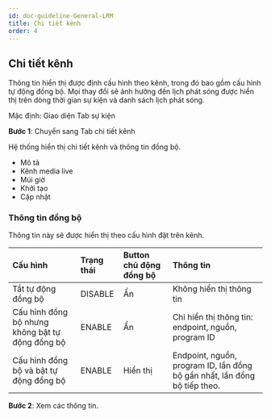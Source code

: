 ```yaml
---
id: doc-guideline-General-LRM
title: Chi tiết kênh
order: 4
---
```


## Chi tiết kênh

Thông tin hiển thị được định cấu hình theo kênh, trong đó bao gồm cấu hình tự động đồng bộ. Mọi thay đổi sẽ ảnh hưởng đến lịch phát sóng được hiển thị trên dòng thời gian sự kiện và danh sách lịch phát sóng.

Mặc định: Giao diện Tab sự kiện

**Bước 1**: Chuyển sang Tab chi tiết kênh

Hệ thống hiển thị chi tiết kênh và thông tin đồng bộ.

- Mô tả
- Kênh media live
- Múi giờ
- Khởi tạo
- Cập nhật

### Thông tin đồng bộ

Thông tin này sẽ được hiển thị theo cấu hình đặt trên kênh.

| **Cấu hình**                                     | **Trạng thái** | **Button chủ động đồng bộ** | **Thông tin**                                                             |
| :----------------------------------------------- | :------------- | :-------------------------- | :------------------------------------------------------------------------ |
| Tắt tự động đồng bộ                              | DISABLE        | Ẩn                          | Không hiển thị thông tin                                                  |
| Cấu hình đồng bộ nhưng không bật tự động đồng bộ | ENABLE         | Ẩn                          | Chỉ hiển thị thông tin: endpoint, nguồn, program ID                       |
| Cấu hình đồng bộ và bật tự động đồng bộ          | ENABLE         | Hiển thị                    | Endpoint, nguồn, program ID, lần đồng bộ gần nhất, lần đồng bộ tiếp theo. |

**Bước 2**: Xem các thông tin.
